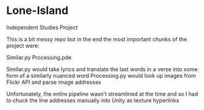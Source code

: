 # Lone-Island
Independent Studies Project

This is a bit messy repo but in the end the most important chunks of the project were:

Similar.py
Processing.pde

Similar.py would take lyrics and translate the last words in a verse into some form of a similarly nuanced word
Processing.py would look up images from Flickr API and parse image addresses

Unfortunately, the entire pipeline wasn't streamlined at the time and so I had to chuck the line addresses manually into Unity as texture hyperlinks
